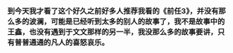 ### 到今天我才看了这个好久之前好多人推荐我看的《前任3》，并没有那么多的波澜，可能是已经听到太多的别人的故事了，我不是故事中的王鑫，也没有遇到于文文那样的另一半，我没那么多的故事要讲，只有普普通通的凡人的喜怒哀乐。